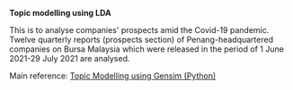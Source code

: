 **Topic modelling using LDA**

This is to analyse companies' prospects amid the Covid-19 pandemic. 
Twelve quarterly reports (prospects section) of Penang-headquartered companies on Bursa Malaysia which were released in the period of 1 June 2021-29 July 2021 are analysed.

Main reference: [Topic Modelling using Gensim (Python)](https://www.machinelearningplus.com/nlp/topic-modeling-gensim-python/#17howtofindtheoptimalnumberoftopicsforlda)
